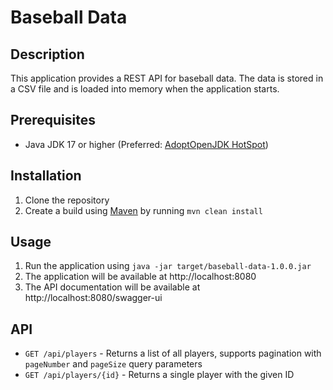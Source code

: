 # Baseball Data

## Description

This application provides a REST API for baseball data.
The data is stored in a CSV file and is loaded into memory when the application starts.

## Prerequisites

* Java JDK 17 or higher (Preferred: [AdoptOpenJDK HotSpot](https://adoptopenjdk.net/))

## Installation

1. Clone the repository
1. Create a build using [Maven](https://maven.apache.org/) by running `mvn clean install`

## Usage

1. Run the application using `java -jar target/baseball-data-1.0.0.jar`
1. The application will be available at http://localhost:8080
1. The API documentation will be available at http://localhost:8080/swagger-ui

## API

* `GET /api/players` - Returns a list of all players, supports pagination with `pageNumber` and `pageSize` query
  parameters
* `GET /api/players/{id}` - Returns a single player with the given ID